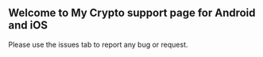 ## Welcome to My Crypto support page for Android and iOS

Please use the issues tab to report any bug or request.
